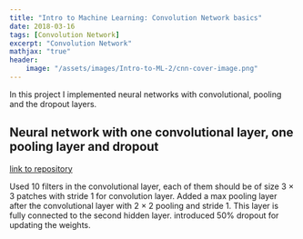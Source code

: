 ```yaml
---
title: "Intro to Machine Learning: Convolution Network basics"
date: 2018-03-16
tags: [Convolution Network]
excerpt: "Convolution Network" 
mathjax: "true"
header:
    image: "/assets/images/Intro-to-ML-2/cnn-cover-image.png"
---
```


In this project I implemented neural networks with convolutional, pooling and the dropout layers.

## Neural network with one convolutional layer, one pooling layer and dropout

[link to repository](https://github.com/AchyuthaBharadwaj/Machine-Learning/tree/master/Deep%20Network%20basics)

Used 10 filters in the convolutional layer, each of them should be of size 3 × 3 patches with stride 1 for convolution layer. Added a max pooling layer after the convolutional layer with 2 × 2 pooling and stride 1. This layer is fully connected to the second hidden layer. introduced 50% dropout for updating the weights.